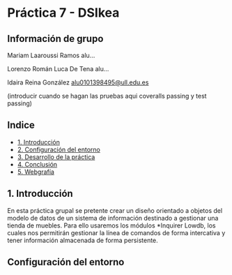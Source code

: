 # Práctica 7 - DSIkea

## Información de grupo

Mariam Laaroussi Ramos
alu...

Lorenzo Román Luca De Tena
alu...

Idaira Reina González
alu0101398495@ull.edu.es

(introducir cuando se hagan las pruebas aqui coveralls passing y test passing)

## Indice
- [1. Introducción](#introduccion)
- [2. Configuración del entorno](#config)
- [3. Desarrollo de la práctica](#desarrollo)
- [4. Conclusión](#conclusion)
- [5. Webgrafía](#webgrafia)

## 1. Introducción<a name="introduccion"></a>
En esta práctica grupal se pretente crear un diseño orientado a objetos del modelo de datos de un sistema de información destinado a gestionar una tienda de muebles. Para ello usaremos los módulos *Inquirer Lowdb, los cuales nos permitirán gestionar la línea de comandos de forma intercativa y tener información almacenada de forma persistente.

## Configuración del entorno



